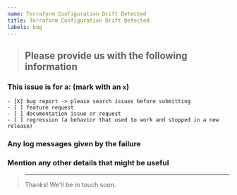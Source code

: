 ```yaml
---
name: Terraform Configuration Drift Detected
title: Terraform Configuration Drift Detected
labels: bug
---
```

<!--
IF SUFFICIENT INFORMATION IS NOT PROVIDED VIA THE FOLLOWING TEMPLATE THE ISSUE MIGHT BE CLOSED WITHOUT FURTHER CONSIDERATION OR INVESTIGATION
-->
> Please provide us with the following information
> ---------------------------------------------------------------

### This issue is for a: (mark with an `x`)

```
- [X] bug report -> please search issues before submitting
- [ ] feature request
- [ ] documentation issue or request
- [ ] regression (a behavior that used to work and stopped in a new release)
```

### Any log messages given by the failure
>

### Mention any other details that might be useful

> ---------------------------------------------------------------
> Thanks! We'll be in touch soon.